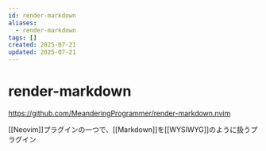 ```yaml
---
id: render-markdown
aliases:
  - render-markdown
tags: []
created: 2025-07-21
updated: 2025-07-21
---
```


# render-markdown

https://github.com/MeanderingProgrammer/render-markdown.nvim

[[Neovim]]プラグインの一つで、[[Markdown]]を[[WYSIWYG]]のように扱うプラグイン
